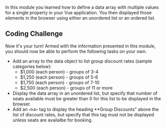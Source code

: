 In this module you learned how to define a data array with multiple values for a single property in your Vue application. You then displayed those elements in the browser using either an unordered list or an ordered list.

## Coding Challenge

Now it's your turn! Armed with the information presented in this module, you should now be able to perform the following tasks on your own.

- Add an array to the data object to list group discount rates (sample categories below):
  - $1,000 (each person) - groups of 3-4
  - $1,250 (each person) - groups of 5-6
  - $1,750 (each person) - groups of 7-10
  - $2,500 (each person) - groups of 11 or more
- Display the data array in an unordered list, but specify that number of seats available must be greater than 0 for this list to be displayed in the browser.
- Add an `<h4>` tag to display the heading **Group Discounts" above the list of discount rates, but specify that this tag must not be displayed unless seats are availalbe for booking.
